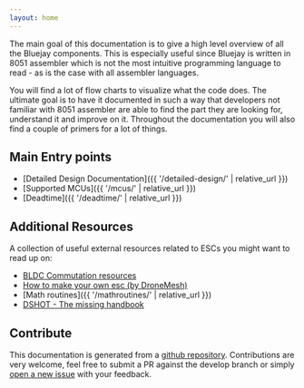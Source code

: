 ```yaml
---
layout: home
---
```

The main goal of this documentation is to give a high level overview of all the Bluejay components. This is especially useful since Bluejay is written in 8051 assembler which is not the most intuitive programming language to read - as is the case with all assembler languages.

You will find a lot of flow charts to visualize what the code does. The ultimate goal is to have it documented in such a way that developers not familiar with 8051 assembler are able to find the part they are looking for, understand it and improve on it. Throughout the documentation you will also find a couple of primers for a lot of things.

## Main Entry points
* [Detailed Design Documentation]({{ '/detailed-design/' | relative_url }})
* [Supported MCUs]({{ '/mcus/' | relative_url }})
* [Deadtime]({{ '/deadtime/' | relative_url }})

## Additional Resources
A collection of useful external resources related to ESCs you might want to read up on:

 * [BLDC Commutation resources](https://es.mathworks.com/help/mcb/ref/sixstepcommutation.html)
 * [How to make your own esc (by DroneMesh)](https://www.youtube.com/playlist?list=PLoPtpxJIxgnbG5owAAyvgVvzenaRd1DPr)
 * [Math routines]({{ '/mathroutines/' | relative_url }})
 * [DSHOT - The missing handbook](https://brushlesswhoop.com/dshot-and-bidirectional-dshot/)

## Contribute
This documentation is generated from a [github repository](https://github.com/bird-sanctuary/bluejay-documentation). Contributions are very welcome, feel free to submit a PR against the develop branch or simply [open a new issue](https://github.com/bird-sanctuary/bluejay-documentation/issues/new) with your feedback.
